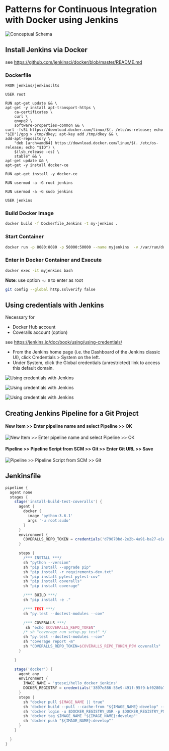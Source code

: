 # Patterns for Continuous Integration with Docker using Jenkins 

![Conceptual Schema](https://raw.githubusercontent.com/gtesei/Patterns_for_Continuous_Integration_Docker_Jenkins/master/img/Docker_Repo_Pattern_Jenkins.png)

## Install Jenkins via Docker 

see https://github.com/jenkinsci/docker/blob/master/README.md

### Dockerfile 
 
```docker
FROM jenkins/jenkins:lts

USER root

RUN apt-get update && \
apt-get -y install apt-transport-https \
    ca-certificates \
    curl \
    gnupg2 \
    software-properties-common && \
curl -fsSL https://download.docker.com/linux/$(. /etc/os-release; echo "$ID")/gpg > /tmp/dkey; apt-key add /tmp/dkey && \
add-apt-repository \
    "deb [arch=amd64] https://download.docker.com/linux/$(. /etc/os-release; echo "$ID") \
    $(lsb_release -cs) \
    stable" && \
apt-get update && \
apt-get -y install docker-ce

RUN apt-get install -y docker-ce

RUN usermod -a -G root jenkins

RUN usermod -a -G sudo jenkins

USER jenkins

```

### Build Docker Image 

```sh
docker build -f Dockerfile_Jenkins -t my-jenkins . 
```

### Start Container 

```sh
docker run -p 8080:8080 -p 50000:50000 --name myjenkins  -v /var/run/docker.sock:/var/run/docker.sock my-jenkins  
```
  
### Enter in Docker Container and Execute

```sh
docker exec -it myjenkins bash
```

__Note__: use option ```-u 0``` to enter as root 

```sh
git config --global http.sslverify false
```

## Using credentials with Jenkins 

Necessary for 

* Docker Hub account 
* Coveralls account (option)

see https://jenkins.io/doc/book/using/using-credentials/ 

* From the Jenkins home page (i.e. the Dashboard of the Jenkins classic UI), click Credentials > System on the left.
* Under System, click the Global credentials (unrestricted) link to access this default domain.

![Using credentials with Jenkins](https://raw.githubusercontent.com/gtesei/Patterns_for_Continuous_Integration_Docker_Jenkins/master/img/jen_cred.PNG)


![Using credentials with Jenkins](https://raw.githubusercontent.com/gtesei/Patterns_for_Continuous_Integration_Docker_Jenkins/master/img/jen_cred.PNG)

![Using credentials with Jenkins](https://raw.githubusercontent.com/gtesei/Patterns_for_Continuous_Integration_Docker_Jenkins/master/img/jen_cred2.PNG)

## Creating Jenkins Pipeline for a Git Project 

#### New Item >> Enter pipeline name and select Pipeline >> OK 

![New Item >> Enter pipeline name and select Pipeline >> OK](https://raw.githubusercontent.com/gtesei/Patterns_for_Continuous_Integration_Docker_Jenkins/master/img/jen_pip.PNG)

#### Pipeline >> Pipeline Script from SCM >> Git >> Enter Git URL >> Save 

![Pipeline >> Pipeline Script from SCM >> Git](https://raw.githubusercontent.com/gtesei/Patterns_for_Continuous_Integration_Docker_Jenkins/master/img/jen_pip2.PNG)

## Jenkinsfile

```groovy
pipeline {
  agent none
  stages {
    stage('install-build-test-coveralls') {
      agent {
        docker {
          image 'python:3.6.1'
          args '-u root:sudo'
        }
      }
      environment {
        COVERALLS_REPO_TOKEN = credentials('d79070bd-2e2b-4a91-ba27-e1ecd68897ad')
      }

      steps {
        /*** INSTALL ***/
        sh "python --version"
        sh "pip install --upgrade pip"
        sh "pip install -r requirements-dev.txt"
        sh "pip install pytest pytest-cov"
        sh "pip install coveralls"
        sh "pip install coverage"

        /*** BUILD ***/
        sh "pip install -e ."

        /*** TEST ***/
        sh "py.test --doctest-modules --cov"

        /*** COVERALLS ***/
         sh "echo $COVERALLS_REPO_TOKEN"
        /* sh "coverage run setup.py test" */
        sh "py.test --doctest-modules --cov"
        sh "coverage report -m"
        sh "COVERALLS_REPO_TOKEN=$COVERALLS_REPO_TOKEN_PSW coveralls"
      }

    }

    stage('docker') {
      agent any
      environment {
        IMAGE_NAME = 'gtesei/hello_docker_jenkins'
        DOCKER_REGISTRY = credentials('3897e886-55e9-491f-95f9-bf0280b72966')
      }
      steps {
        sh "docker pull $IMAGE_NAME || true"
        sh 'docker build --pull --cache-from "${IMAGE_NAME}:develop" --tag "$IMAGE_NAME" . || true'
        sh 'docker login -u $DOCKER_REGISTRY_USR -p $DOCKER_REGISTRY_PSW'
        sh 'docker tag $IMAGE_NAME "${IMAGE_NAME}:develop"'
        sh 'docker push "${IMAGE_NAME}:develop"'
      }
    }

  }
}

```

